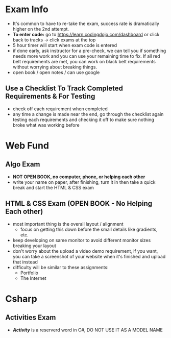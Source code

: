 # Exam Info
- It's common to have to re-take the exam, success rate is dramatically higher on the 2nd attempt.
- **To enter code:** go to https://learn.codingdojo.com/dashboard or click back to tracks -> click exams at the top
- 5 hour timer will start when exam code is entered
- if done early, ask instructor for a pre-check, we can tell you if something needs more work and you can use your remaining time to fix. If all red belt requirements are met, you can work on black belt requirements without worrying about breaking things.
- open book / open notes / can use google

## Use a Checklist To Track Completed Requirements & For Testing
- check off each requirement when completed
- any time a change is made near the end, go through the checklist again testing each requirements and checking it off to make sure nothing broke what was working before

# Web Fund
## Algo Exam
- **NOT OPEN BOOK, no computer, phone, or helping each other**
- write your name on paper, after finishing, turn it in then take a quick break and start the HTML & CSS exam

## HTML & CSS Exam (**OPEN BOOK** - No Helping Each other)
- most important thing is the overall layout / alignment
  - focus on getting this down before the small details like gradients, etc.
- keep developing on same monitor to avoid different monitor sizes breaking your layout
- don't worry about the upload a video demo requirement, if you want, you can take a screenshot of your website when it's finished and upload that instead
- difficulty will be similar to these assignments:
  - Portfolio
  - The Internet

# Csharp
## Activities Exam
- ***Activity*** is a reserverd word in C#, DO NOT USE IT AS A MODEL NAME
